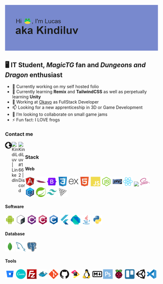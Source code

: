 <img src="header.png">

## 🖥️ IT Student, _MagicTG_ fan and _Dungeons and Dragon_ enthusiast

- 🔭 Currently working on my self hosted folio
- 🌱 Currently learning **Remix** and **TailwindCSS** as well as perpetually learning **Unity**
- 📠 Working at [Okayo](https://www.okayo.fr) as FullStack Developer
- 📫 Looking for a new apprenticeship in 3D or Game Development
- 👯 I’m looking to collaborate on small game jams
- ⚡ Fun fact: I LOVE frogs

### Contact me
[<img align="left" alt="kindiluv.dev" width="22px" src="https://raw.githubusercontent.com/iconic/open-iconic/master/svg/globe.svg" />][website]
[<img align="left" alt="KindiLuv | LinkedIn" width="22px" src="https://cdn.jsdelivr.net/npm/simple-icons@v3/icons/linkedin.svg" />][linkedin]
<img align="left" alt="KindiLuv#1662 | Discord" width="22px" src="https://cdn.jsdelivr.net/npm/simple-icons@v3/icons/discord.svg" title="KindiLuv#1662"/>
<br/>

### Stack

#### Web
<img  style="width:2rem" src="https://raw.githubusercontent.com/devicons/devicon/master/icons/angularjs/angularjs-original.svg"></img>
<img  style="width:2rem" src="https://raw.githubusercontent.com/devicons/devicon/master/icons/apache/apache-original.svg"></img>
<img  style="width:2rem" src="https://raw.githubusercontent.com/devicons/devicon/master/icons/bootstrap/bootstrap-original.svg"></img>
<img  style="width:2rem" src="https://raw.githubusercontent.com/devicons/devicon/master/icons/css3/css3-original.svg"></img>
<img  style="width:2rem" src="https://raw.githubusercontent.com/devicons/devicon/master/icons/express/express-original.svg"></img>
<img  style="width:2rem" src="https://raw.githubusercontent.com/devicons/devicon/master/icons/html5/html5-original.svg"></img>
<img  style="width:2rem" src="https://raw.githubusercontent.com/devicons/devicon/master/icons/javascript/javascript-plain.svg"></img>
<img  style="width:2rem" src="https://raw.githubusercontent.com/devicons/devicon/master/icons/nodejs/nodejs-original.svg"></img>
<img  style="width:2rem" src="https://raw.githubusercontent.com/devicons/devicon/master/icons/php/php-original.svg"></img>
<img  style="width:2rem" src="https://raw.githubusercontent.com/devicons/devicon/master/icons/react/react-original.svg"></img>
<img  style="width:2rem" src="https://avatars.githubusercontent.com/u/64235328?s=200&v=4"></img>
<img  style="width:2rem" src="https://raw.githubusercontent.com/devicons/devicon/master/icons/sass/sass-original.svg"></img>
<img  style="width:2rem" src="https://raw.githubusercontent.com/devicons/devicon/master/icons/sequelize/sequelize-original.svg"></img>
<img  style="width:2rem" src="https://raw.githubusercontent.com/devicons/devicon/master/icons/spring/spring-original.svg"></img>
<img  style="width:2rem" src="https://raw.githubusercontent.com/devicons/devicon/master/icons/tailwindcss/tailwindcss-plain.svg"></img>
<img  style="width:2rem" src="https://raw.githubusercontent.com/devicons/devicon/master/icons/threejs/threejs-original.svg"></img>

#### Software
<img  style="width:2rem" src="https://raw.githubusercontent.com/devicons/devicon/master/icons/android/android-original.svg"></img>
<img  style="width:2rem" src="https://raw.githubusercontent.com/devicons/devicon/master/icons/bash/bash-original.svg"></img>
<img  style="width:2rem" src="https://raw.githubusercontent.com/devicons/devicon/master/icons/csharp/csharp-original.svg"></img>
<img  style="width:2rem" src="https://raw.githubusercontent.com/devicons/devicon/master/icons/cplusplus/cplusplus-original.svg"></img>
<img  style="width:2rem" src="https://raw.githubusercontent.com/devicons/devicon/master/icons/c/c-original.svg"></img>
<img  style="width:2rem" src="https://raw.githubusercontent.com/devicons/devicon/master/icons/flutter/flutter-original.svg"></img>
<img  style="width:2rem" src="https://raw.githubusercontent.com/devicons/devicon/master/icons/dart/dart-original.svg"></img>
<img  style="width:2rem" src="https://raw.githubusercontent.com/devicons/devicon/master/icons/java/java-original.svg"></img>
<img  style="width:2rem" src="https://raw.githubusercontent.com/devicons/devicon/master/icons/python/python-original.svg"></img>

#### Database
<img  style="width:2rem" src="https://raw.githubusercontent.com/devicons/devicon/master/icons/mongodb/mongodb-original.svg"></img>
<img  style="width:2rem" src="https://raw.githubusercontent.com/devicons/devicon/master/icons/mysql/mysql-original.svg"></img>
<img  style="width:2rem" src="https://raw.githubusercontent.com/devicons/devicon/master/icons/postgresql/postgresql-original.svg"></img>

#### Tools
<img  style="width:2rem" src="https://raw.githubusercontent.com/devicons/devicon/master/icons/bitbucket/bitbucket-original.svg"></img>
<img  style="width:2rem" src="https://raw.githubusercontent.com/devicons/devicon/master/icons/canva/canva-original.svg"></img>
<img  style="width:2rem" src="https://raw.githubusercontent.com/devicons/devicon/master/icons/filezilla/filezilla-plain.svg"></img>
<img  style="width:2rem" src="https://raw.githubusercontent.com/devicons/devicon/master/icons/docker/docker-original.svg"></img>
<img  style="width:2rem" src="https://raw.githubusercontent.com/devicons/devicon/master/icons/git/git-original.svg"></img>
<img  style="width:2rem" src="https://raw.githubusercontent.com/devicons/devicon/master/icons/github/github-original.svg"></img>
<img  style="width:2rem" src="https://raw.githubusercontent.com/devicons/devicon/master/icons/jetbrains/jetbrains-original.svg"></img>
<img  style="width:2rem" src="https://raw.githubusercontent.com/devicons/devicon/master/icons/linux/linux-original.svg"></img>
<img  style="width:2rem" src="https://raw.githubusercontent.com/devicons/devicon/master/icons/markdown/markdown-original.svg"></img>
<img  style="width:2rem" src="https://raw.githubusercontent.com/devicons/devicon/master/icons/photoshop/photoshop-plain.svg"></img>
<img  style="width:2rem" src="https://raw.githubusercontent.com/devicons/devicon/master/icons/raspberrypi/raspberrypi-original.svg"></img>
<img  style="width:2rem" src="https://raw.githubusercontent.com/devicons/devicon/master/icons/trello/trello-plain.svg"></img>
<img  style="width:2rem" src="https://raw.githubusercontent.com/devicons/devicon/master/icons/unity/unity-original.svg"></img>
<img  style="width:2rem" src="https://raw.githubusercontent.com/devicons/devicon/master/icons/vscode/vscode-original.svg"></img>

[website]: https://kindiluv.dev
[linkedin]: https://www.linkedin.com/in/lucas-servain-2418111bb/
<!--
**KindiLuv/KindiLuv** is a ✨ _special_ ✨ repository because its `README.md` (this file) appears on your GitHub profile.

Here are some ideas to get you started:

- 🔭 I’m currently working on ...
- 🌱 I’m currently learning ...
- 👯 I’m looking to collaborate on ...
- 🤔 I’m looking for help with ...
- 💬 Ask me about ...
- 📫 How to reach me: ...
- 😄 Pronouns: ...
- ⚡ Fun fact: ...
-->
